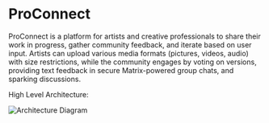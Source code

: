 # ProConnect
ProConnect is a platform for artists and creative professionals to share their work in progress, gather community feedback, and iterate based on user input.  Artists can upload various media formats (pictures, videos, audio) with size restrictions, while the community engages by voting on versions, providing text feedback in secure Matrix-powered group chats, and sparking discussions.

High Level Architecture:

![Architecture Diagram](https://github.com/kavi-kumaran/ProConnect/assets/48396344/f714cacd-919a-485e-8846-5817a83eccf4)
